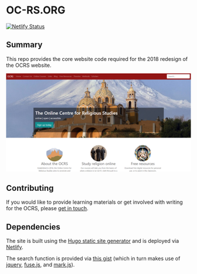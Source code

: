 # OC-RS.ORG

[![Netlify Status](https://api.netlify.com/api/v1/badges/a564c19d-cfc2-446a-b61d-4633d0dabbcd/deploy-status)](https://app.netlify.com/sites/trusting-kowalevski-bfe3cc/deploys)

## Summary
This repo provides the core website code required for the 2018 redesign of the OCRS website.

![Screenshot of OCRS homepage](static/img/homepage.png)

## Contributing
If you would like to provide learning materials or get involved with writing for the OCRS, please [get in touch](https://oc-rs.org/contact/).

## Dependencies
The site is built using the [Hugo static site generator](https://gohugo.io/) and is deployed via [Netlify](https://netlify.com).

The search function is provided via [this gist](https://gist.github.com/eddiewebb/735feb48f50f0ddd65ae5606a1cb41ae) (which in turn makes use of [jquery](https://jquery.com/), [fuse.js](https://fusejs.io/), and [mark.js](https://markjs.io/)).